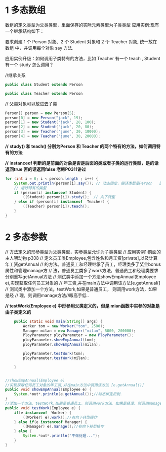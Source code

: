 # 1 多态数组 

数组的定义类型为父类类型，里面保存的实际元素类型为子类类型 应用实例:现有一个继承结构如下：

要求创建 1 个 Person 对象、2 个 Student 对象和 2 个 Teacher 对象, 统一放在数组 中，并调用每个对象 say 方法. 

应用实例升级：如何调用子类特有的方法，比如 Teacher 有一个 teach , Student 有一个 study 怎么调用？



//继承关系

```java
public class Student extends Person

public class Teacher extends Person
```

// 父类对象可以放进去子类

```java
Person[] person = new Person[5];
person[0] = new Person("jack", 19);
person[1] = new Student("jack", 20, 100);
person[2] = new Student("jack", 20, 80);
person[3] = new Teacher("june", 30, 10000);
person[4] = new Teacher("june", 30, 20000);
```



**// study() 和 teach() 分别为Person 和 Teacher 的两个特有的方法，如何调用特有的方法**

**// instanceof 判断的是前面的对象是否是后面的类或者子类的运行类型，是的话返回true 否的话返回false  老韩P0311讲过**

```java
for (int i = 0; i < person.length ; i++) {
    System.out.println(person[i].say()); // 动态绑定，编译类型是Person   运行类型是子类和父类  根据实际情况由JVM来判断
    // 运行特有的类型
    if (person[i] instanceof Student) {
        ((Student) person[i]).study();  // 向下转型
    } else if (person[i] instanceof  Teacher) {
        ((Teacher) person[i]).teach();
    }
}
```





# 2 多态参数

// 方法定义的形参类型为父类类型，实参类型允许为子类类型
//         应用实例1:前面的主人喂动物  p308
//         定义员工类Employee,包含姓名和月工资[private],以及计算年工资getAnnual
//         的方法。普通员工和经理继承了员工，经理类多了奖金bonus属性和管理manage方
//         法，普通员工类多了work方法，普通员工和经理类要求分别重写getAnnual方法
//         测试类中添加一个方法showEmpAnnual(Employee e),实现获取任何员工对象的
//         年工资,并在main方法中调用该方法[e.getAnnual(]
//         测试类中添加一个方法，testWork,如果是普通员工， 则调用work方法，如果是经
//         理，则调用manage方法//眼高手低..





**// testWork(Employee e) 中形参用父类定义的，但是 mian函数中实参的对象是由子类定义的**

```java
    public static void main(String[] args) {
        Worker tom = new Worker("tom", 2500);
        Manager milan = new Manager("milan", 5000, 200000);
        PloyParameter ployParameter = new PloyParameter();
        ployParameter.showEmpAnnual(tom);
        ployParameter.showEmpAnnual(milan);

        ployParameter.testWork(tom);
        ployParameter.testWork(milan);

    }


//showEmpAnnual(Employee e)
//实现获取任何员工对象的年工资,并在main方法中调用该方法 [e.getAnnual()]
public void showEmpAnnual(Employee e) {
    System.*out*.println(e.getAnnual());//动态绑定机制.
}
//添加一个方法，testWork,如果是普通员工，则调用work方法，如果是经理，则调用manage方法
public void testWork(Employee e) {
    if(e instanceof  Worker) {
        ((Worker) e).work();//有向下转型操作
    } else if(e instanceof Manager) {
        ((Manager) e).manage();//有向下转型操作
    } else {
        System.*out*.println("不做处理...");
    }
}
```

